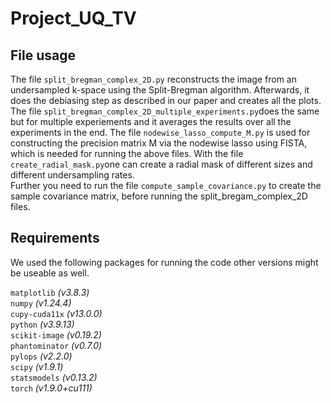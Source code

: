 # Project_UQ_TV

## File usage
The file `split_bregman_complex_2D.py` reconstructs the image from an undersampled k-space using the Split-Bregman algorithm. Afterwards, it does the debiasing step as described in our paper and creates all the plots.
The file `split_bregman_complex_2D_multiple_experiments.py`does the same but for multiple experiements and it averages the results over all the experiments in the end.
The file `nodewise_lasso_compute_M.py` is used for constructing the precision matrix M via the nodewise lasso using FISTA, which is needed for running the above files. With the file `create_radial_mask.py`one can create a radial mask of different sizes and different undersampling rates.  
Further you need to run the file `compute_sample_covariance.py` to create the sample covariance matrix, before running the split_bregam_complex_2D files.


## Requirements
We used the following packages for running the code other versions might be useable as well.

`matplotlib` *(v3.8.3)*  
`numpy` *(v1.24.4)*  
`cupy-cuda11x` *(v13.0.0)*    
`python` *(v3.9.13)*  
`scikit-image` *(v0.19.2)*  
`phantominator` *(v0.7.0)*   
`pylops` *(v2.2.0)*   
`scipy` *(v1.9.1)*   
`statsmodels` *(v0.13.2)*    
`torch` *(v1.9.0+cu111)*
